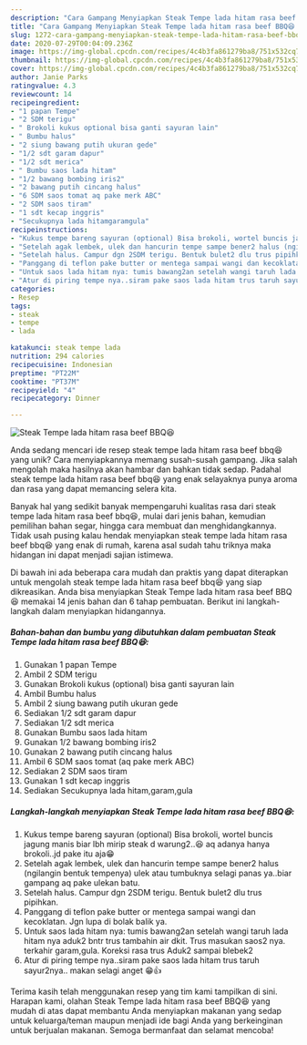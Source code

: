 ```yaml
---
description: "Cara Gampang Menyiapkan Steak Tempe lada hitam rasa beef BBQ😆 yang Enak"
title: "Cara Gampang Menyiapkan Steak Tempe lada hitam rasa beef BBQ😆 yang Enak"
slug: 1272-cara-gampang-menyiapkan-steak-tempe-lada-hitam-rasa-beef-bbq-yang-enak
date: 2020-07-29T00:04:09.236Z
image: https://img-global.cpcdn.com/recipes/4c4b3fa861279ba8/751x532cq70/steak-tempe-lada-hitam-rasa-beef-bbq😆-foto-resep-utama.jpg
thumbnail: https://img-global.cpcdn.com/recipes/4c4b3fa861279ba8/751x532cq70/steak-tempe-lada-hitam-rasa-beef-bbq😆-foto-resep-utama.jpg
cover: https://img-global.cpcdn.com/recipes/4c4b3fa861279ba8/751x532cq70/steak-tempe-lada-hitam-rasa-beef-bbq😆-foto-resep-utama.jpg
author: Janie Parks
ratingvalue: 4.3
reviewcount: 14
recipeingredient:
- "1 papan Tempe"
- "2 SDM terigu"
- " Brokoli kukus optional bisa ganti sayuran lain"
- " Bumbu halus"
- "2 siung bawang putih ukuran gede"
- "1/2 sdt garam dapur"
- "1/2 sdt merica"
- " Bumbu saos lada hitam"
- "1/2 bawang bombing iris2"
- "2 bawang putih cincang halus"
- "6 SDM saos tomat aq pake merk ABC"
- "2 SDM saos tiram"
- "1 sdt kecap inggris"
- "Secukupnya lada hitamgaramgula"
recipeinstructions:
- "Kukus tempe bareng sayuran (optional) Bisa brokoli, wortel buncis jagung manis biar lbh mirip steak d warung2..😆 aq adanya hanya brokoli..jd pake itu aja😁"
- "Setelah agak lembek, ulek dan hancurin tempe sampe bener2 halus (ngilangin bentuk tempenya) ulek atau tumbuknya selagi panas ya..biar gampang aq pake ulekan batu."
- "Setelah halus. Campur dgn 2SDM terigu. Bentuk bulet2 dlu trus pipihkan."
- "Panggang di teflon pake butter or mentega sampai wangi dan kecoklatan. Jgn lupa di bolak balik ya."
- "Untuk saos lada hitam nya: tumis bawang2an setelah wangi taruh lada hitam nya aduk2 bntr trus tambahin air dkit. Trus masukan saos2 nya. terkahir garam,gula. Koreksi rasa trus Aduk2 sampai blebek2"
- "Atur di piring tempe nya..siram pake saos lada hitam trus taruh sayur2nya.. makan selagi anget 😁👍"
categories:
- Resep
tags:
- steak
- tempe
- lada

katakunci: steak tempe lada 
nutrition: 294 calories
recipecuisine: Indonesian
preptime: "PT22M"
cooktime: "PT37M"
recipeyield: "4"
recipecategory: Dinner

---
```



![Steak Tempe lada hitam rasa beef BBQ😆](https://img-global.cpcdn.com/recipes/4c4b3fa861279ba8/751x532cq70/steak-tempe-lada-hitam-rasa-beef-bbq😆-foto-resep-utama.jpg)

Anda sedang mencari ide resep steak tempe lada hitam rasa beef bbq😆 yang unik? Cara menyiapkannya memang susah-susah gampang. Jika salah mengolah maka hasilnya akan hambar dan bahkan tidak sedap. Padahal steak tempe lada hitam rasa beef bbq😆 yang enak selayaknya punya aroma dan rasa yang dapat memancing selera kita.

Banyak hal yang sedikit banyak mempengaruhi kualitas rasa dari steak tempe lada hitam rasa beef bbq😆, mulai dari jenis bahan, kemudian pemilihan bahan segar, hingga cara membuat dan menghidangkannya. Tidak usah pusing kalau hendak menyiapkan steak tempe lada hitam rasa beef bbq😆 yang enak di rumah, karena asal sudah tahu triknya maka hidangan ini dapat menjadi sajian istimewa.




Di bawah ini ada beberapa cara mudah dan praktis yang dapat diterapkan untuk mengolah steak tempe lada hitam rasa beef bbq😆 yang siap dikreasikan. Anda bisa menyiapkan Steak Tempe lada hitam rasa beef BBQ😆 memakai 14 jenis bahan dan 6 tahap pembuatan. Berikut ini langkah-langkah dalam menyiapkan hidangannya.

<!--inarticleads1-->

##### Bahan-bahan dan bumbu yang dibutuhkan dalam pembuatan Steak Tempe lada hitam rasa beef BBQ😆:

1. Gunakan 1 papan Tempe
1. Ambil 2 SDM terigu
1. Gunakan  Brokoli kukus (optional) bisa ganti sayuran lain
1. Ambil  Bumbu halus
1. Ambil 2 siung bawang putih ukuran gede
1. Sediakan 1/2 sdt garam dapur
1. Sediakan 1/2 sdt merica
1. Gunakan  Bumbu saos lada hitam
1. Gunakan 1/2 bawang bombing iris2
1. Gunakan 2 bawang putih cincang halus
1. Ambil 6 SDM saos tomat (aq pake merk ABC)
1. Sediakan 2 SDM saos tiram
1. Gunakan 1 sdt kecap inggris
1. Sediakan Secukupnya lada hitam,garam,gula




<!--inarticleads2-->

##### Langkah-langkah menyiapkan Steak Tempe lada hitam rasa beef BBQ😆:

1. Kukus tempe bareng sayuran (optional) Bisa brokoli, wortel buncis jagung manis biar lbh mirip steak d warung2..😆 aq adanya hanya brokoli..jd pake itu aja😁
1. Setelah agak lembek, ulek dan hancurin tempe sampe bener2 halus (ngilangin bentuk tempenya) ulek atau tumbuknya selagi panas ya..biar gampang aq pake ulekan batu.
1. Setelah halus. Campur dgn 2SDM terigu. Bentuk bulet2 dlu trus pipihkan.
1. Panggang di teflon pake butter or mentega sampai wangi dan kecoklatan. Jgn lupa di bolak balik ya.
1. Untuk saos lada hitam nya: tumis bawang2an setelah wangi taruh lada hitam nya aduk2 bntr trus tambahin air dkit. Trus masukan saos2 nya. terkahir garam,gula. Koreksi rasa trus Aduk2 sampai blebek2
1. Atur di piring tempe nya..siram pake saos lada hitam trus taruh sayur2nya.. makan selagi anget 😁👍




Terima kasih telah menggunakan resep yang tim kami tampilkan di sini. Harapan kami, olahan Steak Tempe lada hitam rasa beef BBQ😆 yang mudah di atas dapat membantu Anda menyiapkan makanan yang sedap untuk keluarga/teman maupun menjadi ide bagi Anda yang berkeinginan untuk berjualan makanan. Semoga bermanfaat dan selamat mencoba!
